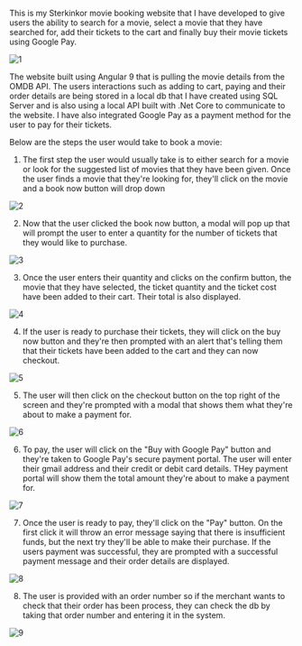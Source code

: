 This is my Sterkinkor movie booking website that I have developed to give users the ability to search for a movie, select a movie that they have searched for, add their tickets to the cart and finally buy their movie tickets using Google Pay. 

![1](https://user-images.githubusercontent.com/62884014/88650761-4d2cb180-d0c9-11ea-8fc5-46e4a23bb2a1.png)



The website built using Angular 9 that is pulling the movie details from the OMDB API. The users interactions such as adding to cart, paying and their order details are being stored in a local db that I have created using SQL Server and is also using a local API built with .Net Core to communicate to the website. I have also integrated Google Pay as a payment method for the user to pay for their tickets.

Below are the steps the user would take to book a movie: 
1. The first step the user would usually take is to either search for a movie or look for the suggested list of movies that they have been given. Once the user finds a movie that they're looking for, they'll click on the movie and a book now button will drop down


![2](https://user-images.githubusercontent.com/62884014/88654789-23c25480-d0ce-11ea-8418-62a0ea907cd6.png)



2. Now that the user clicked the book now button, a modal will pop up that will prompt the user to enter a quantity for the number of tickets that they would like to purchase. 


![3](https://user-images.githubusercontent.com/62884014/88655066-80be0a80-d0ce-11ea-911a-00acbb2e3662.png)


3. Once the user enters their quantity and clicks on the confirm button, the movie that they have selected, the ticket quantity and the ticket cost have been added to their cart. Their total is also displayed. 


![4](https://user-images.githubusercontent.com/62884014/88655156-a814d780-d0ce-11ea-8c74-94457e591db7.png)



4. If the user is ready to purchase their tickets, they will click on the buy now button and they're then prompted with an alert that's telling them that their tickets have been added to the cart and they can now checkout. 


![5](https://user-images.githubusercontent.com/62884014/88655384-f6c27180-d0ce-11ea-9bda-dedf7b3e538b.png)


5. The user will then click on the checkout button on the top right of the screen and they're prompted with a modal that shows them what they're about to make a payment for.


![6](https://user-images.githubusercontent.com/62884014/88655439-0b066e80-d0cf-11ea-8ef2-f590fca6f4a7.png)



6. To pay, the user will click on the "Buy with Google Pay" button and they're taken to Google Pay's secure payment portal. The user will enter their gmail address and their credit or debit card details. THey payment portal will show them the total amount they're about to make a payment for. 


![7](https://user-images.githubusercontent.com/62884014/88655496-23768900-d0cf-11ea-827f-81df83741b55.jpg)


7. Once the user is ready to pay, they'll click on the "Pay" button. On the first click it will throw an error message saying that there is insufficient funds, but the next try they'll be able to make their purchase. If the users payment was successful, they are prompted with a successful payment message and their order details are displayed. 


![8](https://user-images.githubusercontent.com/62884014/88655602-443ede80-d0cf-11ea-97b1-fb01bce7d576.png)


8. The user is provided with an order number so if the merchant wants to check that their order has been process, they can check the db by taking that order number and entering it in the system. 


![9](https://user-images.githubusercontent.com/62884014/88655675-5f115300-d0cf-11ea-9812-e266003dfcb5.png)


